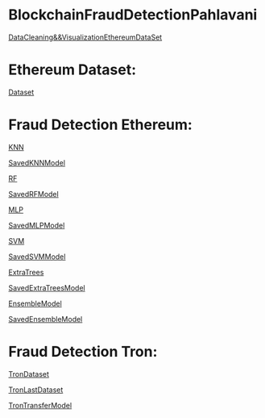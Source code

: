 
# BlockchainFraudDetectionPahlavani
[DataCleaning&&VisualizationEthereumDataSet](https://colab.research.google.com/drive/1IgdQhOjfJdIvWapMzuX0z33PtiPskT9T?usp=sharing)

# Ethereum Dataset:

[Dataset](https://drive.google.com/file/d/11U_HpgZzzy7Jsvlpljsrtw5xL2X2dSSQ/view?usp=sharing)

# Fraud Detection Ethereum:

[KNN](https://colab.research.google.com/drive/12B4y8C-Cb0Ls7t2RsRujvJni6VWBUzVC?usp=sharing) 

[SavedKNNModel]()

[RF](https://colab.research.google.com/drive/1oeypEggwEUbzmI--fJUSaC7gHuS5bXsy?usp=sharing) 

[SavedRFModel]()

[MLP](https://colab.research.google.com/drive/1B9L_cK8gy-xVjbtY-vQJnXPA1UKveE7M?usp=sharing)

[SavedMLPModel]()

[SVM](https://colab.research.google.com/drive/1IvdFpsM7oj2WnjxMnwIv5MeJ-zxGBa8k?usp=sharing)

[SavedSVMModel]()

[ExtraTrees](https://colab.research.google.com/drive/1KKX8hy4yhzyqFtiyFGtLrjCfqO2aOOWU?usp=sharing)

[SavedExtraTreesModel]()

[EnsembleModel](https://colab.research.google.com/drive/1FfNBEmdADU9PQWxE55YMVeO3T6r60pQK?usp=sharing)

[SavedEnsembleModel]()


# Fraud Detection Tron:

[TronDataset](#)

[TronLastDataset](#)

[TronTransferModel](#)
